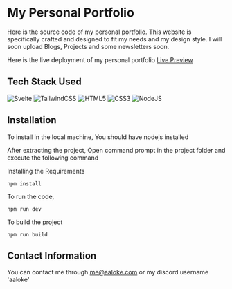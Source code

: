 # My Personal Portfolio

Here is the source code of my personal portfolio. This website is specifically crafted and designed
to fit my needs and my design style. I will soon upload Blogs, Projects and some newsletters soon.

Here is the live deployment of my personal portfolio
[Live Preview](https://aaloke.com)

## Tech Stack Used

![Svelte](https://img.shields.io/badge/svelte-%23f1413d.svg?style=for-the-badge&logo=svelte&logoColor=white)
![TailwindCSS](https://img.shields.io/badge/tailwindcss-%2338B2AC.svg?style=for-the-badge&logo=tailwind-css&logoColor=white)
![HTML5](https://img.shields.io/badge/html5-%23E34F26.svg?style=for-the-badge&logo=html5&logoColor=white)
![CSS3](https://img.shields.io/badge/css3-%231572B6.svg?style=for-the-badge&logo=css3&logoColor=white)
![NodeJS](https://img.shields.io/badge/nodejs-%231572B6.svg?style=for-the-badge&logo=nodejs&logoColor=white)

## Installation

To install in the local machine, You should have nodejs installed

After extracting the project, Open command prompt in the project folder and execute the following command

Installing the Requirements

```
npm install
```

To run the code,

```
npm run dev
```

To build the project

```
npm run build
```

## Contact Information

You can contact me through me@aaloke.com or my discord username 'aaloke'
